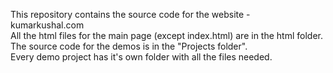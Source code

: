 This repository contains the source code for the website - kumarkushal.com  
All the html files for the main page (except index.html) are in the html folder.  
The source code for the demos is in the "Projects folder".  
Every demo project has it's own folder with all the files needed.  
